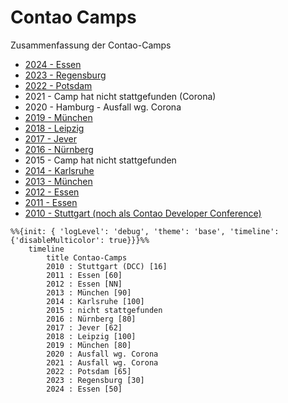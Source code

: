 # Contao Camps

Zusammenfassung der Contao-Camps

* [2024 - Essen](2024/camp-2024.md)
* [2023 - Regensburg](2023/camp-2023.md)
* [2022 - Potsdam](2022/camp-2022.md)
* 2021 - Camp hat nicht stattgefunden (Corona)
* 2020 - Hamburg - Ausfall wg. Corona
* [2019 - München](2019/camp-2019.md)
* [2018 - Leipzig](2018/camp-2018.md)
* [2017 - Jever](2017/camp-2017.md)
* [2016 - Nürnberg](2016/camp-2016.md)
* 2015 - Camp hat nicht stattgefunden
* [2014 - Karlsruhe](2014/camp-2014.md)
* [2013 - München](2013/camp-2013.md)
* [2012 - Essen](2012/camp-2012.md)
* [2011 - Essen](2011/camp-2011.md)
* [2010 - Stuttgart (noch als Contao Developer Conference)](2010/camp-2010.md)

```mermaid
%%{init: { 'logLevel': 'debug', 'theme': 'base', 'timeline': {'disableMulticolor': true}}}%%
    timeline
        title Contao-Camps
        2010 : Stuttgart (DCC) [16]
        2011 : Essen [60]
        2012 : Essen [NN]
        2013 : München [90]
        2014 : Karlsruhe [100]
        2015 : nicht stattgefunden
        2016 : Nürnberg [80]
        2017 : Jever [62]
        2018 : Leipzig [100]
        2019 : München [80]
        2020 : Ausfall wg. Corona
        2021 : Ausfall wg. Corona
        2022 : Potsdam [65]
        2023 : Regensburg [30]
        2024 : Essen [50]
```
